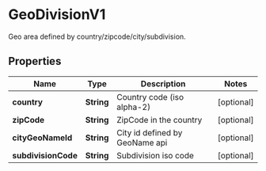 

# GeoDivisionV1

Geo area defined by country/zipcode/city/subdivision.

## Properties

Name | Type | Description | Notes
------------ | ------------- | ------------- | -------------
**country** | **String** | Country code (iso alpha-2) |  [optional]
**zipCode** | **String** | ZipCode in the country |  [optional]
**cityGeoNameId** | **String** | City id defined by GeoName api |  [optional]
**subdivisionCode** | **String** | Subdivision iso code |  [optional]



